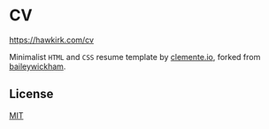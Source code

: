 # CV

https://hawkirk.com/cv

Minimalist `HTML` and `CSS` resume template by [clemente.io](https://clemente.io), forked from [baileywickham](https://github.com/baileywickham).

## License

[MIT](docs/LICENSE.txt)
